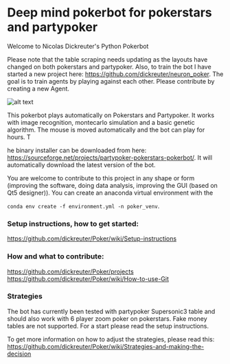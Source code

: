 # Deep mind pokerbot for pokerstars and partypoker



Welcome to Nicolas Dickreuter's Python Pokerbot

Please note that the table scraping needs updating as the layouts have 
changed on both pokerstars and partypoker. Also, to train the bot I have started a new project here:
https://github.com/dickreuter/neuron_poker. The goal is to train agents by
playing against each other. Please contribute by creating a new Agent.

![alt text](https://github.com/dickreuter/Poker/raw/master/wiki/fullscreen1.png?raw=True)

This pokerbot plays automatically on Pokerstars and Partypoker. 
It works with image recognition, montecarlo simulation and a basic genetic algorithm. 
The mouse is moved automatically and the bot can play for hours. T

he binary installer can be downloaded from here: 
https://sourceforge.net/projects/partypoker-pokerstars-pokerbot/. It will automatically download the latest version of the bot.

You are welcome to contribute to this project in any shape or form 
(improving the software, doing data analysis, improving the GUI (based on Qt5 designer)). 
You can create an anaconda virtual environment with the 

`conda env create -f environment.yml -n poker_venv`.

### Setup instructions, how to get started:
https://github.com/dickreuter/Poker/wiki/Setup-instructions

### How and what to contribute:
https://github.com/dickreuter/Poker/projects
https://github.com/dickreuter/Poker/wiki/How-to-use-Git

### Strategies
The bot has currently been tested with partypoker Supersonic3 table and should also work 
with 6 player zoom poker on pokerstars. Fake money tables are not supported.
For a start please read the setup instructions.

To get more information on how to adjust the strategies, please read this:
https://github.com/dickreuter/Poker/wiki/Strategies-and-making-the-decision
